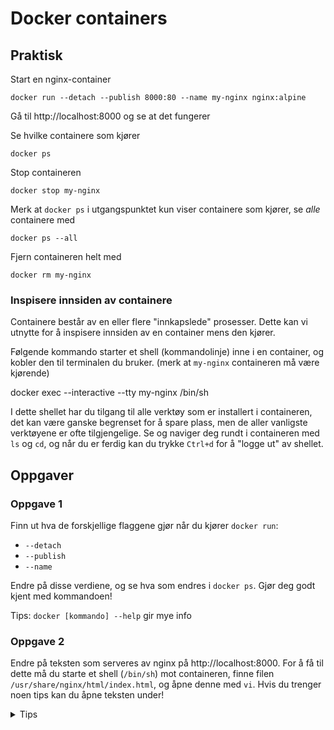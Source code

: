 # Docker containers

## Praktisk

Start en nginx-container
```
docker run --detach --publish 8000:80 --name my-nginx nginx:alpine
```

Gå til http://localhost:8000 og se at det fungerer

Se hvilke containere som kjører
```
docker ps
```

Stop containeren
```
docker stop my-nginx
```

Merk at `docker ps` i utgangspunktet kun viser containere som kjører, se _alle_ containere med
```
docker ps --all
```

Fjern containeren helt med
```
docker rm my-nginx
```

### Inspisere innsiden av containere

Containere består av en eller flere "innkapslede" prosesser. Dette kan vi utnytte for å inspisere innsiden av en container mens den kjører. 

Følgende kommando starter et shell (kommandolinje) inne i en container, og kobler den til terminalen du bruker. (merk at `my-nginx` containeren må være kjørende)

docker exec --interactive --tty my-nginx /bin/sh

I dette shellet har du tilgang til alle verktøy som er installert i containeren, det kan være ganske begrenset for å spare plass, men de aller vanligste verktøyene er ofte tilgjengelige. Se og naviger deg rundt i containeren med `ls` og `cd`, og når du er ferdig kan du trykke `Ctrl+d` for å "logge ut" av shellet.

## Oppgaver

### Oppgave 1

Finn ut hva de forskjellige flaggene gjør når du kjører `docker run`:

- `--detach`
- `--publish`
- `--name`

Endre på disse verdiene, og se hva som endres i `docker ps`. Gjør deg godt kjent med kommandoen!

Tips: `docker [kommando] --help` gir mye info

### Oppgave 2

Endre på teksten som serveres av nginx på http://localhost:8000. For å få til dette må du starte et shell (`/bin/sh`) mot containeren, finne filen `/usr/share/nginx/html/index.html`, og åpne denne med `vi`. Hvis du trenger noen tips kan du åpne teksten under!

<details>
  <summary>Tips</summary>

  `vi` er litt knotete å bruke. En enkel måte å endre filen på er å :

  - Åpne filen med `vi /usr/share/nginx/html/index.html`
  - Trykke `:` for å skrive inn en kommando
  - Skrive inn `%s/to nginx/to outer space/` og trykke enter
  - Lagre og gå ut av filen ved å trykke `:x` og så enter

  Åpne nettleseren igjen, og se den oppdaterte teksten!
</details>
